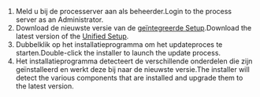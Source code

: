 1. <span data-ttu-id="47b17-101">Meld u bij de processerver aan als beheerder.</span><span class="sxs-lookup"><span data-stu-id="47b17-101">Login to the process server as an Administrator.</span></span>
2. <span data-ttu-id="47b17-102">Download de nieuwste versie van de [geïntegreerde Setup](http://aka.ms/unifiedinstaller).</span><span class="sxs-lookup"><span data-stu-id="47b17-102">Download the latest version of the [Unified Setup](http://aka.ms/unifiedinstaller).</span></span>
3. <span data-ttu-id="47b17-103">Dubbelklik op het installatieprogramma om het updateproces te starten.</span><span class="sxs-lookup"><span data-stu-id="47b17-103">Double-click the installer to launch the update process.</span></span>
4. <span data-ttu-id="47b17-104">Het installatieprogramma detecteert de verschillende onderdelen die zijn geïnstalleerd en werkt deze bij naar de nieuwste versie.</span><span class="sxs-lookup"><span data-stu-id="47b17-104">The installer will detect the various components that are installed and upgrade them to the latest version.</span></span>
